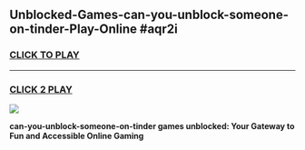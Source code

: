 
## Unblocked-Games-can-you-unblock-someone-on-tinder-Play-Online #aqr2i
<h3>
<a href="https://news.freeplayer.one?title=can-you-unblock-someone-on-tinder&ref=3">CLICK TO PLAY</a></h3>
<hr>

<h3>
<a href="https://news.freeplayer.one?title=can-you-unblock-someone-on-tinder&ref=3">CLICK 2 PLAY</a>
  
</h3>

<a href="https://news.freeplayer.one?title=can-you-unblock-someone-on-tinder&ref=3"><img src="https://clearcache.store/games.png"></a>


**can-you-unblock-someone-on-tinder games unblocked: Your Gateway to Fun and Accessible Online Gaming**
